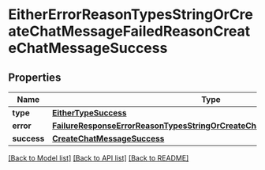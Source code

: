 # EitherErrorReasonTypesStringOrCreateChatMessageFailedReasonCreateChatMessageSuccess

## Properties
Name | Type | Description | Notes
------------ | ------------- | ------------- | -------------
**type** | [**EitherTypeSuccess**](EitherTypeSuccess.md) |  | 
**error** | [**FailureResponseErrorReasonTypesStringOrCreateChatMessageFailedReasonError**](FailureResponseErrorReasonTypesStringOrCreateChatMessageFailedReasonError.md) |  | 
**success** | [**CreateChatMessageSuccess**](CreateChatMessageSuccess.md) |  | 

[[Back to Model list]](../README.md#documentation-for-models) [[Back to API list]](../README.md#documentation-for-api-endpoints) [[Back to README]](../README.md)


